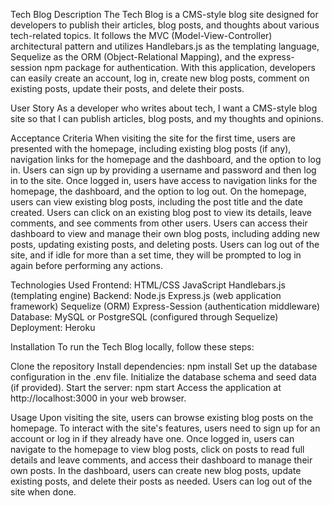 Tech Blog
Description
The Tech Blog is a CMS-style blog site designed for developers to publish their articles, blog posts, and thoughts about various tech-related topics. It follows the MVC (Model-View-Controller) architectural pattern and utilizes Handlebars.js as the templating language, Sequelize as the ORM (Object-Relational Mapping), and the express-session npm package for authentication. With this application, developers can easily create an account, log in, create new blog posts, comment on existing posts, update their posts, and delete their posts.

User Story
As a developer who writes about tech, I want a CMS-style blog site so that I can publish articles, blog posts, and my thoughts and opinions.

Acceptance Criteria
When visiting the site for the first time, users are presented with the homepage, including existing blog posts (if any), navigation links for the homepage and the dashboard, and the option to log in.
Users can sign up by providing a username and password and then log in to the site.
Once logged in, users have access to navigation links for the homepage, the dashboard, and the option to log out.
On the homepage, users can view existing blog posts, including the post title and the date created.
Users can click on an existing blog post to view its details, leave comments, and see comments from other users.
Users can access their dashboard to view and manage their own blog posts, including adding new posts, updating existing posts, and deleting posts.
Users can log out of the site, and if idle for more than a set time, they will be prompted to log in again before performing any actions.


Technologies Used
Frontend:
HTML/CSS
JavaScript
Handlebars.js (templating engine)
Backend:
Node.js
Express.js (web application framework)
Sequelize (ORM)
Express-Session (authentication middleware)
Database:
MySQL or PostgreSQL (configured through Sequelize)
Deployment:
Heroku


Installation
To run the Tech Blog locally, follow these steps:

Clone the repository
Install dependencies: npm install
Set up the database configuration in the .env file.
Initialize the database schema and seed data (if provided).
Start the server: npm start
Access the application at http://localhost:3000 in your web browser.

Usage
Upon visiting the site, users can browse existing blog posts on the homepage.
To interact with the site's features, users need to sign up for an account or log in if they already have one.
Once logged in, users can navigate to the homepage to view blog posts, click on posts to read full details and leave comments, and access their dashboard to manage their own posts.
In the dashboard, users can create new blog posts, update existing posts, and delete their posts as needed.
Users can log out of the site when done.
